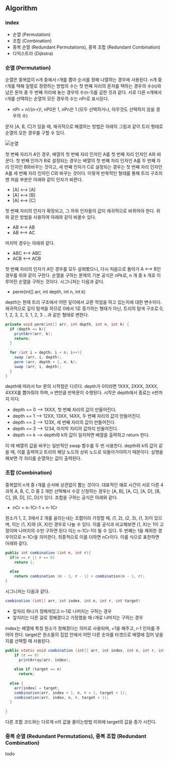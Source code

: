 



## Algorithm

### index

- 순열 (Permutation)
- 조합 (Combination)
- 중복 순열 (Redundant Permutations), 중복 조합 (Redundant Combination)
- 다익스트라 (Dijkstra)




### 순열 (Permutation)

순열은 중복없이 n개 중에서 r개를 뽑아 순서를 정해 나열하는 경우에 사용된다. n개 중 r개를 택해 일렬로 정령하는 방법의 수는 첫 번째 자리의 문자를 택하는 경우의 수(n)와 남은 문자 중 두 번째 자리에 놓는 경우의 수(n-1)를 곱한 것과 같다. 서로 다른 n개에서 r개를 선택하는 순열의 모든 경우의 수는 nPr로 표시된다.

- nPr = n!/(n-r)!, nP0은 1, nPn은 1 (모두 선택하거나, 아무것도 선택하지 않을 경우의 수)

문자 [A, B, C]가 있을 때, 재귀적으로 해결하는 방법은 아래의 그림과 같이 트리 형태로 순열의 모든 경우를 구할 수 있다.

![순열](/Users/dhkim/Documents/Personal/Techknowledge_Interview/imege/순열.png)

첫 번째 자리가 A인 경우, 배열의 첫 번째 자리 인자인 A를 첫 번째 자리 인자인 A와 바꾼다. 첫 번째 인자가 B로 설정되는 경우는 배열의 첫 번째 자리 인자인 A를 두 번째 자리 인자인 B와바꾸는 것이고, 세 번째 인자가 C로 설정되는 경우는 첫 번째 자리 인자인 A를 세 번째 자리 인자인 C와 바꾸는 것이다. 이렇게 반복적인 형태를 통해 트리 구조의 맨 처음 부분은 아래와 같이 인자가 바뀐다.

- [A] <—> [A]
- [A] <—> [B]
- [A] <—> [C]

첫 번째 자리의 인자가 확정되고, 그 하위 인자들의 값이 재귀적으로 바뀌어야 한다. 위와 같은 방법을 사용하여 아래와 같이 바꿀수 있다.

- AB <—> AB
- AB <—> AC

마지막 경우는 아래와 같다.

- ABC <—> ABC
- ACB <—> ACB

첫 번째 자리의 인자가 A인 경우를 모두 살펴봤으니, 다시 처음으로 돌아가 A <--> B인 경우를 위와 같이 구한다. 순열을 구하는 문제의 기본 공식은 nPk로, n 개 중 k 개로 이루어진 순열을 구하는 것이다. 시그니처는 다음과 같다.

- perm(int[] arr, int depth, int n, int k)

depth는 현재 트리 구조에서 어떤 깊이에서 교환 작업을 하고 있는지에 대한 변수이다.재귀적으로 깊이 탐색을 하므로 0에서 1로 증가하는 형태가 아닌, 트리의 탐색 구조로 0, 1, 2, 3, 2, 3, 1, 2, 3 ...과 같은 형태로 변한다.

``` java
private void perm(int[] arr, int depth, int n, int k) {
  if (depth == k){
    printArr(arr, k);
    return;
  }
  
  for (int i = depth; i < n; i++){
    swap (arr, i, depth);
    perm (arr, depth + 1, n, k);
    swap (arr, i, depth);
  }
}
```

depth에 따라서 for 문의 시작점은 다르다. depth가 0이라면 1XXX, 2XXX, 3XXX, 4XXX를 뽑아줘야 하며, n 번만큼 반복문이 수행된다. 시작은 depth에서 종료는 n번까지 이다.

- depth == 0 —> 1XXX, 첫 번째 자리의 값이 만들어진다.
- depth == 1 —> 12XX, 13XX, 14XX, 두 번째 자리의 값이 만들어진다.
- depth == 2 —> 123X, 세 번째 자리의 값이 만들어진다.
- depth == 3 —> 1234, 마지막 자리의 값까지 만들어진다.
- depth == k —> depth와 k의 값이 일치하면 배열을 출력하고 return 한다.

이 때 배열의 값을 바꾸는 일반적인 swap 함수를 두 번 사용한다. depth와 k의 값이 같을 때, 이를 출력하고 트리의 해당 노드의 상위 노드로 되돌아가야하기 때문이다. 실행을 해보면 각 자리를 순열하는 값이 출력된다.



### 조합 (Combination)

중복없이 n개 중 r개를 순서에 상관없이 뽑는 것이다. 대표적인 예로 시간이 서로 다른 4 과목 A, B, C, D 중 2 개만 선택해서 수강 신청하는 경우는 [A, B], [A, C], [A, D], [B, C], [B, D], [C, D]가 있다. 조합을 구하는 공식은 아래와 같다.

- nCr = n-1Cr-1 + n-1Cr

원소가 1, 2, 3에서 2 개를 골라는내는 조합이라 가정할 때, (1, 2), (2, 3), (1, 3)이 있으며, 이는 (1, X)와 (X, X)인 경우로 나눌 수 있다. 이를 공식과 비교해보면 (1, X)는 1이 고정이며 나머지의 수만 구하면 된다 이는 n-1Cr-1이 될 수 있다. 두 번째는 1을 제외한 경우이므로 n-1Cr을 의미한다, 최종적으로 이를 더하면 nCr이다. 이를 식으로 표한하면 아래와 같다.

```java
public int combination (int n, int r){
  if(n == r || r == 0)
    return 1;
  
  else
    return combination (n - 1, r - 1) + combination(n - 1, r);
}
```

시그니처는 다음과 같다.

```java
combination (int[] arr, int index, int n, int r, int target)
```

- 앞자리 하나가 정해져있고 n-1로 나머지는 구하는 경우
- 앞지리는 다른 걸로 정해졌다고 가정했을 때 r개로 나머지는 구하는 경우

index는 배열에 특정 원소가 정해졌다는 의미로 사용되며, +1을 해주고, r-1 인자를 주어야 한다. target은 원소들의 집압 안에서 어떤 다른 숫자를 타겟으로 배열에 집어 넣을지를 선택할 때 사용된다. 

```java
public static void combination (int[] arr, int index, int n, int r, int target) {
	if (r == 0)
      printArray(arr, index);
 
  	else if (target == n) 
      return;
  
  else {
    arr[index] = target;
    combination(arr, index + 1, n, r = 1, target + 1);
    combination(arr, index, n, r, target + 1);
  }
  
}
```

다른 조합 코드와는 다르게 n의 값을 줄이는방법 이외에 target의 값을 증가 시킨다.



### 중복 순열 (Redundant Permutations), 중복 조합 (Redundant Combination)

todo

